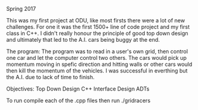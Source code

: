 Spring 2017

This was my first project at ODU, like most firsts there were a lot of new challenges. For one it was the first 1500+ line of code project and my first class in C++. I didn't really honour the principle of good top down design and ultimately that led to the A.I. cars being buggy at the end.

The program: The program was to read in a user's own grid, then control one car and let the computer control two others. The cars would pick up momentum moving in spefic direction and hitting walls or other cars would then kill the momentum of the vehicles. I was successful in everthing but the A.I. due to lack of time to finish.

Objectives:
Top Down Design
C++ Interface Design
ADTs

To run compile each of the .cpp files
then run ./gridracers


